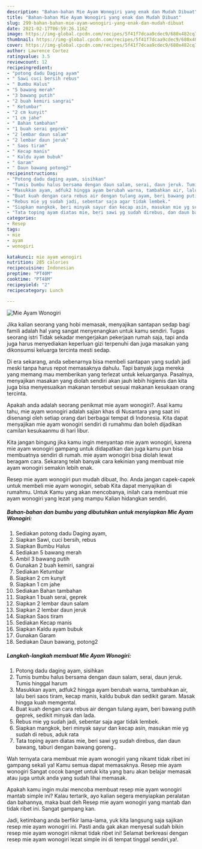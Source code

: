 ```yaml
---
description: "Bahan-bahan Mie Ayam Wonogiri yang enak dan Mudah Dibuat"
title: "Bahan-bahan Mie Ayam Wonogiri yang enak dan Mudah Dibuat"
slug: 299-bahan-bahan-mie-ayam-wonogiri-yang-enak-dan-mudah-dibuat
date: 2021-02-17T06:59:26.116Z
image: https://img-global.cpcdn.com/recipes/5f41f7dcaa9cdec9/680x482cq70/mie-ayam-wonogiri-foto-resep-utama.jpg
thumbnail: https://img-global.cpcdn.com/recipes/5f41f7dcaa9cdec9/680x482cq70/mie-ayam-wonogiri-foto-resep-utama.jpg
cover: https://img-global.cpcdn.com/recipes/5f41f7dcaa9cdec9/680x482cq70/mie-ayam-wonogiri-foto-resep-utama.jpg
author: Lawrence Cortez
ratingvalue: 3.5
reviewcount: 12
recipeingredient:
- "potong dadu Daging ayam"
- " Sawi cuci bersih rebus"
- " Bumbu Halus"
- "5 bawang merah"
- "3 bawang putih"
- "2 buah kemiri sangrai"
- " Ketumbar"
- "2 cm kunyit"
- "1 cm jahe"
- " Bahan tambahan"
- "1 buah serai geprek"
- "2 lembar daun salam"
- "2 lembar daun jeruk"
- " Saos tiram"
- " Kecap manis"
- " Kaldu ayam bubuk"
- " Garam"
- " Daun bawang potong2"
recipeinstructions:
- "Potong dadu daging ayam, sisihkan"
- "Tumis bumbu halus bersama dengan daun salam, serai, daun jeruk. Tumis hinggal harum"
- "Masukkan ayam, adfuk2 hingga ayam berubah warna, tambahkan air, lalu beri saos tiram, kecap manis, kaldu bubuk dan sedikit garam. Masak hingga kuah memgental."
- "Buat kuah dengan cara rebus air dengan tulang ayam, beri bawang putih geprek, sedikit minyak dan lada."
- "Rebus mie yg sudah jadi, sebentar saja agar tidak lembek."
- "Siapkan mangkok, beri minyak sayur dan kecap asin, masukan mie yg sudah di rebus, aduk rata"
- "Tata toping ayam diatas mie, beri sawi yg sudah direbus, dan daun bawang, taburi dengan bawang goreng.."
categories:
- Resep
tags:
- mie
- ayam
- wonogiri

katakunci: mie ayam wonogiri 
nutrition: 285 calories
recipecuisine: Indonesian
preptime: "PT40M"
cooktime: "PT48M"
recipeyield: "2"
recipecategory: Lunch

---
```



![Mie Ayam Wonogiri](https://img-global.cpcdn.com/recipes/5f41f7dcaa9cdec9/680x482cq70/mie-ayam-wonogiri-foto-resep-utama.jpg)

Jika kalian seorang yang hobi memasak, menyajikan santapan sedap bagi famili adalah hal yang sangat menyenangkan untuk kamu sendiri. Tugas seorang istri Tidak sekadar mengerjakan pekerjaan rumah saja, tapi anda juga harus menyediakan keperluan gizi terpenuhi dan juga masakan yang dikonsumsi keluarga tercinta mesti sedap.

Di era  sekarang, anda sebenarnya bisa membeli santapan yang sudah jadi meski tanpa harus repot memasaknya dahulu. Tapi banyak juga mereka yang memang mau memberikan yang terlezat untuk keluarganya. Pasalnya, menyajikan masakan yang diolah sendiri akan jauh lebih higienis dan kita juga bisa menyesuaikan makanan tersebut sesuai makanan kesukaan orang tercinta. 



Apakah anda adalah seorang penikmat mie ayam wonogiri?. Asal kamu tahu, mie ayam wonogiri adalah sajian khas di Nusantara yang saat ini disenangi oleh setiap orang dari berbagai tempat di Indonesia. Kita dapat menyajikan mie ayam wonogiri sendiri di rumahmu dan boleh dijadikan camilan kesukaanmu di hari libur.

Kita jangan bingung jika kamu ingin menyantap mie ayam wonogiri, karena mie ayam wonogiri gampang untuk didapatkan dan juga kamu pun bisa membuatnya sendiri di rumah. mie ayam wonogiri bisa diolah lewat beragam cara. Sekarang telah banyak cara kekinian yang membuat mie ayam wonogiri semakin lebih enak.

Resep mie ayam wonogiri pun mudah dibuat, lho. Anda jangan capek-capek untuk membeli mie ayam wonogiri, sebab Kita dapat menyajikan di rumahmu. Untuk Kamu yang akan mencobanya, inilah cara membuat mie ayam wonogiri yang lezat yang mampu Kalian hidangkan sendiri.

<!--inarticleads1-->

##### Bahan-bahan dan bumbu yang dibutuhkan untuk menyiapkan Mie Ayam Wonogiri:

1. Sediakan potong dadu Daging ayam,
1. Siapkan  Sawi, cuci bersih, rebus
1. Siapkan  Bumbu Halus
1. Sediakan 5 bawang merah
1. Ambil 3 bawang putih
1. Gunakan 2 buah kemiri, sangrai
1. Sediakan  Ketumbar
1. Siapkan 2 cm kunyit
1. Siapkan 1 cm jahe
1. Sediakan  Bahan tambahan
1. Siapkan 1 buah serai, geprek
1. Siapkan 2 lembar daun salam
1. Siapkan 2 lembar daun jeruk
1. Siapkan  Saos tiram
1. Sediakan  Kecap manis
1. Siapkan  Kaldu ayam bubuk
1. Gunakan  Garam
1. Sediakan  Daun bawang, potong2




<!--inarticleads2-->

##### Langkah-langkah membuat Mie Ayam Wonogiri:

1. Potong dadu daging ayam, sisihkan
1. Tumis bumbu halus bersama dengan daun salam, serai, daun jeruk. Tumis hinggal harum
1. Masukkan ayam, adfuk2 hingga ayam berubah warna, tambahkan air, lalu beri saos tiram, kecap manis, kaldu bubuk dan sedikit garam. Masak hingga kuah memgental.
1. Buat kuah dengan cara rebus air dengan tulang ayam, beri bawang putih geprek, sedikit minyak dan lada.
1. Rebus mie yg sudah jadi, sebentar saja agar tidak lembek.
1. Siapkan mangkok, beri minyak sayur dan kecap asin, masukan mie yg sudah di rebus, aduk rata
1. Tata toping ayam diatas mie, beri sawi yg sudah direbus, dan daun bawang, taburi dengan bawang goreng..




Wah ternyata cara membuat mie ayam wonogiri yang nikamt tidak ribet ini gampang sekali ya! Kamu semua dapat memasaknya. Resep mie ayam wonogiri Sangat cocok banget untuk kita yang baru akan belajar memasak atau juga untuk anda yang sudah lihai memasak.

Apakah kamu ingin mulai mencoba membuat resep mie ayam wonogiri mantab simple ini? Kalau tertarik, ayo kalian segera menyiapkan peralatan dan bahannya, maka buat deh Resep mie ayam wonogiri yang mantab dan tidak ribet ini. Sangat gampang kan. 

Jadi, ketimbang anda berfikir lama-lama, yuk kita langsung saja sajikan resep mie ayam wonogiri ini. Pasti anda gak akan menyesal sudah bikin resep mie ayam wonogiri nikmat tidak ribet ini! Selamat berkreasi dengan resep mie ayam wonogiri lezat simple ini di tempat tinggal sendiri,ya!.

